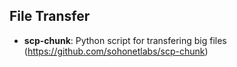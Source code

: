 ## File Transfer

* **scp-chunk**: Python script for transfering big files (https://github.com/sohonetlabs/scp-chunk)
